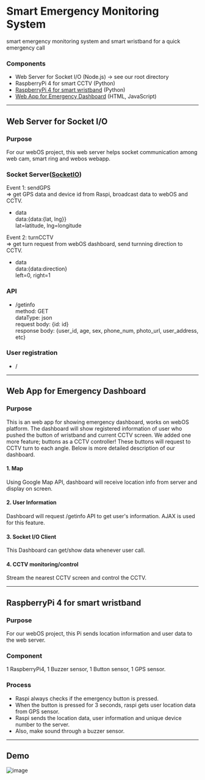 # Smart Emergency Monitoring System    
     
smart emergency monitoring system and smart wristband for a quick emergency call     

### Components     
- Web Server for Socket I/O (Node.js) -> see our root directory     
- RaspberryPi 4 for smart CCTV (Python)    
- [RaspberryPi 4 for smart wristband](https://github.com/kjsu0209/TatataNodeAPI/tree/master/band(client)) (Python)  
- [Web App for Emergency Dashboard](https://github.com/kjsu0209/TatataNodeAPI/tree/master/myApp) (HTML, JavaScript)      

----

## Web Server for Socket I/O
       
### Purpose      
For our webOS project, this web server helps socket communication among web cam, smart ring and webos webapp.  
### Socket Server([SocketIO](https://socket.io/))    
Event 1: sendGPS     
=> get GPS data and device id from Raspi, broadcast data to webOS and CCTV.   
- data      
data:{data:{lat, lng}}   
lat=latitude, lng=longitude       
     
Event 2: turnCCTV      
=> get turn request from webOS dashboard, send turnning direction to CCTV.       
- data      
data:{data:direction}       
left=0, right=1     
      
### API    
* /getinfo      
method: GET       
dataType: json     
request body: {id: id}       
response body: {user_id, age, sex, phone_num, photo_url, user_address, etc}     
        
### User registration     
* /

-------------------

## Web App for Emergency Dashboard
       
### Purpose      
This is an web app for showing emergency dashboard, works on webOS platform. The dashboard will show registered information of user who pushed the button of wristband and current CCTV screen. We added one more feature; buttons as a CCTV controller! These buttons will request to CCTV turn to each angle. Below is more detailed description of our dashboard.        
#### 1. Map    
Using Google Map API, dashboard will receive location info from server and display on screen.    
#### 2. User Information       
Dashboard will request /getinfo API to get user's information. AJAX is used for this feature.       
#### 3. Socket I/O Client      
This Dashboard can get/show data whenever user call.      
#### 4. CCTV monitoring/control      
Stream the nearest CCTV screen and control the CCTV.

-------------------

## RaspberryPi 4 for smart wristband

### Purpose
For our webOS project, this Pi sends location information and user data to the web server.

### Component
1 RaspberryPi4, 1 Buzzer sensor, 1 Button sensor, 1 GPS sensor.

### Process

* Raspi always checks if the emergency button is pressed.
* When the button is pressed for 3 seconds, raspi gets user location data from GPS sensor.
* Raspi sends the location data, user information and unique device number to the server.
* Also, make sound through a buzzer sensor.

-------------------

## Demo     

![image](https://user-images.githubusercontent.com/35682236/94402345-e306ba80-01a6-11eb-89ff-8a32efde745f.png)
